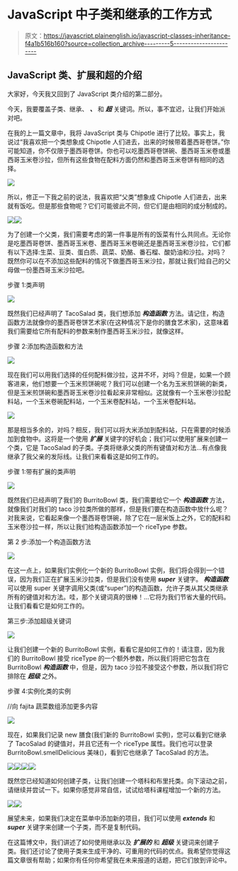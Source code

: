 # JavaScript 中子类和继承的工作方式

> 原文：<https://javascript.plainenglish.io/javascript-classes-inheritance-f4a1b516b160?source=collection_archive---------5----------------------->

## JavaScript 类、扩展和超的介绍

大家好，今天我又回到了 JavaScript 类介绍的第二部分。

今天，我要覆盖子类、继承、 ***、*** 和 ***超*** 关键词。所以，事不宜迟，让我们开始派对吧。

在我的上一篇文章中，我将 JavaScript 类与 Chipotle 进行了比较。事实上，我说过“我喜欢把一个类想象成 Chipotle 人们进去，出来的时候带着墨西哥卷饼。”你可能知道，你不仅限于墨西哥卷饼。你也可以吃墨西哥卷饼碗、墨西哥玉米卷或墨西哥玉米卷沙拉，但所有这些食物在配料方面仍然和墨西哥玉米卷饼有相同的选择。

![](img/8a12569ac28e6659892b0967e8293960.png)

所以，修正一下我之前的说法，我喜欢把“父类”想象成 Chipotle 人们进去，出来就有饭吃。但是那些食物呢？它们可能彼此不同，但它们是由相同的成分制成的。

![](img/5a08fe118eb75c88834901dfe2a33496.png)![](img/21a5e612cbb58fefe3344ea0d5770fd7.png)

为了创建一个父类，我们需要考虑的第一件事是所有的饭菜有什么共同点。无论你是吃墨西哥卷饼、墨西哥玉米卷、墨西哥玉米卷碗还是墨西哥玉米卷沙拉，它们都有以下选择:生菜、豆类、蛋白质、蔬菜、奶酪、番石榴、酸奶油和沙拉。对吗？既然你可以在不添加这些配料的情况下做墨西哥玉米沙拉，那就让我们给自己的父母做一份墨西哥玉米沙拉吧。

步骤 1:类声明

![](img/888f69c3c371b07a815a1d1f6804003b.png)

既然我们已经声明了 TacoSalad 类，我们想添加 ***构造函数*** 方法。请记住，构造函数方法就像你的墨西哥卷饼艺术家(在这种情况下是你的膳食艺术家)，这意味着我们需要给它所有配料的参数来制作墨西哥玉米沙拉，就像这样。

步骤 2:添加构造函数和方法

![](img/6e4e214f8f9b2f86221fb8ab87706bd5.png)

现在我们可以用我们选择的任何配料做沙拉，这并不坏，对吗？但是，如果一个顾客进来，他们想要一个玉米煎饼碗呢？我们可以创建一个名为玉米煎饼碗的新类，但是玉米煎饼碗和墨西哥玉米卷沙拉看起来非常相似。这就像有一个玉米卷沙拉配料站，一个玉米卷碗配料站，一个玉米卷配料站，一个玉米卷配料站。

![](img/6e235f5ce00e5b7d8db440596c024289.png)

那是相当多余的，对吗？相反，我们可以将大米添加到配料站，只在需要的时候添加到食物中。这将是一个使用 ***扩展*** 关键字的好机会；我们可以使用扩展来创建一个类，它是 TacoSalad 的子类。子类将继承父类的所有键值对和方法…有点像我继承了我父亲的发际线。让我们来看看这是如何工作的。

步骤 1:带有扩展的类声明

![](img/ba95df8b842618f066ee74817abc7a6c.png)

既然我们已经声明了我们的 BurritoBowl 类，我们需要给它一个 ***构造函数*** 方法，就像我们对我们的 taco 沙拉类所做的那样，但是我们要在构造函数中放什么呢？对我来说，它看起来像一个墨西哥卷饼碗，除了它在一层米饭上之外，它的配料和玉米卷沙拉一样，所以让我们给构造函数添加一个 riceType 参数。

第 2 步:添加一个构造函数方法

![](img/5d2464d6b6d17e2b894f14e66b7ac1da.png)

在这一点上，如果我们实例化一个新的 BurritoBowl 实例，我们将会得到一个错误，因为我们正在扩展玉米沙拉类，但是我们没有使用 ***super*** 关键字。 ***构造函数*** 可以使用 super 关键字调用父类(或“super”)的构造函数，允许子类从其父类继承所有的键值对和方法。哇，那个关键词真的很棒！…它将为我们节省大量的代码。让我们看看它是如何工作的。

第三步:添加超级关键词

![](img/567fb97c6bde7bd338cf0f1b8c8093ac.png)

让我们创建一个新的 BurritoBowl 实例，看看它是如何工作的！请注意，因为我们的 BurritoBowl 接受 riceType 的一个额外参数，所以我们将把它包含在 BurritoBowl ***构造函数*** 中，但是，因为 taco 沙拉不接受这个参数，所以我们将它排除在 ***超级*** 之外。

步骤 4:实例化类的实例

//向 fajita 蔬菜数组添加更多内容

![](img/00d2bcb36036b48e64a0a3fdd4357421.png)

现在，如果我们记录 new 膳食(我们新的 BurritoBowl 实例)，您可以看到它继承了 TacoSalad 的键值对，并且它还有一个 riceType 属性。我们也可以登录 BurritoBowl.smellDelicious 美味()，看到它也继承了 TacoSalad 的方法。

![](img/3887ba230a8b1ef69946649ceb74f4be.png)![](img/bcbccd7147350dbff39a12f9160d08c8.png)![](img/9b0f081a5fde7bddb4ae378e431ab9f9.png)![](img/8ce4aea1a3c0034acf3246aff3c72daf.png)

既然您已经知道如何创建子类，让我们创建一个塔科和布里托类。向下滚动之前，请继续并尝试一下。如果你感觉非常自信，试试给塔科课程增加一个新的方法。

![](img/aae9bcfa06cd5940ba54d3c8517352ff.png)![](img/e2281e283b91f4773f57c3f70f5657ed.png)

展望未来，如果我们决定在菜单中添加新的项目，我们可以使用 ***extends*** 和 ***super*** 关键字来创建一个子类，而不是复制代码。

在这篇博文中，我们讲述了如何使用继承以及 ***扩展的*** 和 ***超级*** 关键词来创建子类。我们还讨论了使用子类来生成干净的、可重用的代码的优点。我希望你觉得这篇文章很有帮助；如果你有任何你希望我在未来报道的话题，把它们放到评论中。